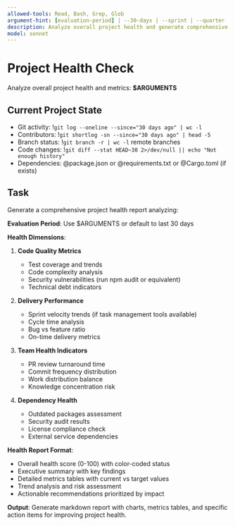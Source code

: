 ```yaml
---
allowed-tools: Read, Bash, Grep, Glob
argument-hint: [evaluation-period] | --30-days | --sprint | --quarter
description: Analyze overall project health and generate comprehensive metrics report
model: sonnet
---
```


# Project Health Check

Analyze overall project health and metrics: **$ARGUMENTS**

## Current Project State

- Git activity: !`git log --oneline --since="30 days ago" | wc -l`
- Contributors: !`git shortlog -sn --since="30 days ago" | head -5`
- Branch status: !`git branch -r | wc -l` remote branches
- Code changes: !`git diff --stat HEAD~30 2>/dev/null || echo "Not enough history"`
- Dependencies: @package.json or @requirements.txt or @Cargo.toml (if exists)

## Task

Generate a comprehensive project health report analyzing:

**Evaluation Period**: Use $ARGUMENTS or default to last 30 days

**Health Dimensions**:
1. **Code Quality Metrics**
   - Test coverage and trends
   - Code complexity analysis
   - Security vulnerabilities (run npm audit or equivalent)
   - Technical debt indicators

2. **Delivery Performance**
   - Sprint velocity trends (if task management tools available)
   - Cycle time analysis
   - Bug vs feature ratio
   - On-time delivery metrics

3. **Team Health Indicators**
   - PR review turnaround time
   - Commit frequency distribution
   - Work distribution balance
   - Knowledge concentration risk

4. **Dependency Health**
   - Outdated packages assessment
   - Security audit results
   - License compliance check
   - External service dependencies

**Health Report Format**:
- Overall health score (0-100) with color-coded status
- Executive summary with key findings
- Detailed metrics tables with current vs target values
- Trend analysis and risk assessment
- Actionable recommendations prioritized by impact

**Output**: Generate markdown report with charts, metrics tables, and specific action items for improving project health.
